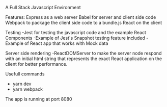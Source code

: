 A Full Stack Javascript Environment

Features:
Express as a web server
Babel for server and client side code
Webpack to package the client side code to a bundle.js
React on the client

Testing
-Jest for testing the javascript code and the example React Components
-Example of Jest's Snapshot testing feature included
-Example of React app that works with Mock data

Server side rendering
-ReactDOMServer to make the server node respond with an initial html string that represents the exact React application on the client for better performance.

Usefull commands
- yarn dev
- yarn webpack

The app is running at port 8080
